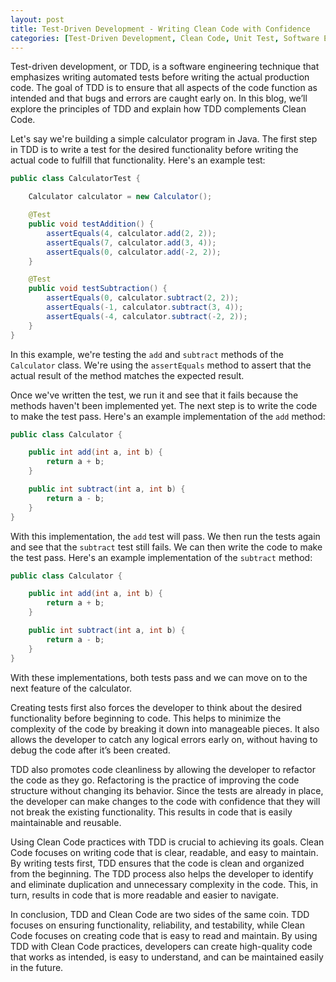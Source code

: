 ```yaml
---
layout: post
title: Test-Driven Development - Writing Clean Code with Confidence
categories: [Test-Driven Development, Clean Code, Unit Test, Software Engineering, Reliability, Maintainability, Refactoring]
---
```


Test-driven development, or TDD, is a software engineering technique that emphasizes writing automated tests before writing the actual production code. The goal of TDD is to ensure that all aspects of the code function as intended and that bugs and errors are caught early on. In this blog, we’ll explore the principles of TDD and explain how TDD complements Clean Code.

Let's say we're building a simple calculator program in Java. The first step in TDD is to write a test for the desired functionality before writing the actual code to fulfill that functionality. Here's an example test:

```java
public class CalculatorTest {

    Calculator calculator = new Calculator();

    @Test
    public void testAddition() {
        assertEquals(4, calculator.add(2, 2));
        assertEquals(7, calculator.add(3, 4));
        assertEquals(0, calculator.add(-2, 2));
    }

    @Test
    public void testSubtraction() {
        assertEquals(0, calculator.subtract(2, 2));
        assertEquals(-1, calculator.subtract(3, 4));
        assertEquals(-4, calculator.subtract(-2, 2));
    }
}
```

In this example, we're testing the `add` and `subtract` methods of the `Calculator` class. We're using the `assertEquals` method to assert that the actual result of the method matches the expected result.

Once we've written the test, we run it and see that it fails because the methods haven't been implemented yet. The next step is to write the code to make the test pass. Here's an example implementation of the `add` method:

```java
public class Calculator {

    public int add(int a, int b) {
        return a + b;
    }

    public int subtract(int a, int b) {
        return a - b;
    }
}
```

With this implementation, the `add` test will pass. We then run the tests again and see that the `subtract` test still fails. We can then write the code to make the test pass. Here's an example implementation of the `subtract` method:

```java
public class Calculator {

    public int add(int a, int b) {
        return a + b;
    }

    public int subtract(int a, int b) {
        return a - b;
    }
}
```

With these implementations, both tests pass and we can move on to the next feature of the calculator.

Creating tests first also forces the developer to think about the desired functionality before beginning to code. This helps to minimize the complexity of the code by breaking it down into manageable pieces. It also allows the developer to catch any logical errors early on, without having to debug the code after it’s been created.

TDD also promotes code cleanliness by allowing the developer to refactor the code as they go. Refactoring is the practice of improving the code structure without changing its behavior. Since the tests are already in place, the developer can make changes to the code with confidence that they will not break the existing functionality. This results in code that is easily maintainable and reusable.

Using Clean Code practices with TDD is crucial to achieving its goals. Clean Code focuses on writing code that is clear, readable, and easy to maintain. By writing tests first, TDD ensures that the code is clean and organized from the beginning. The TDD process also helps the developer to identify and eliminate duplication and unnecessary complexity in the code. This, in turn, results in code that is more readable and easier to navigate.

In conclusion, TDD and Clean Code are two sides of the same coin. TDD focuses on ensuring functionality, reliability, and testability, while Clean Code focuses on creating code that is easy to read and maintain. By using TDD with Clean Code practices, developers can create high-quality code that works as intended, is easy to understand, and can be maintained easily in the future.
